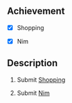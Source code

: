 ## Achievement



- [x] Shopping

- [x] Nim 




## Description



1. Submit [Shopping](https://cs50.harvard.edu/ai/2024/projects/4/shopping/)

2. Submit [Nim](https://cs50.harvard.edu/ai/2024/projects/4/nim/)
